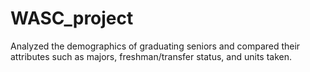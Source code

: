 # WASC_project
Analyzed the demographics of graduating seniors and compared their attributes such as majors, freshman/transfer status, and units taken.
